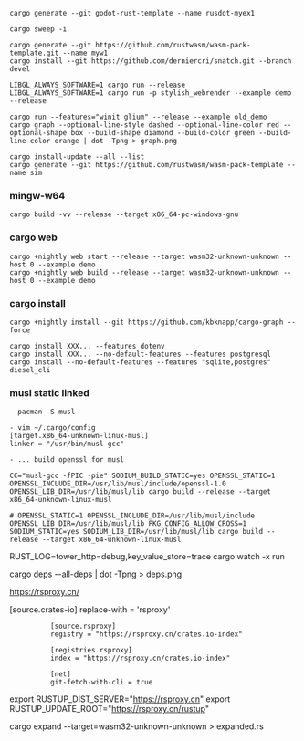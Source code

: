 
    cargo generate --git godot-rust-template --name rusdot-myex1

    cargo sweep -i

    cargo generate --git https://github.com/rustwasm/wasm-pack-template.git --name myw1
    cargo install --git https://github.com/derniercri/snatch.git --branch devel

    LIBGL_ALWAYS_SOFTWARE=1 cargo run --release
    LIBGL_ALWAYS_SOFTWARE=1 cargo run -p stylish_webrender --example demo --release

    cargo run --features="winit glium" --release --example old_demo
    cargo graph --optional-line-style dashed --optional-line-color red --optional-shape box --build-shape diamond --build-color green --build-line-color orange | dot -Tpng > graph.png

    cargo install-update --all --list
    cargo generate --git https://github.com/rustwasm/wasm-pack-template --name sim

### mingw-w64

    cargo build -vv --release --target x86_64-pc-windows-gnu

### cargo web

    cargo +nightly web start --release --target wasm32-unknown-unknown --host 0 --example demo
    cargo +nightly web build --release --target wasm32-unknown-unknown --host 0 --example demo

### cargo install

    cargo +nightly install --git https://github.com/kbknapp/cargo-graph --force

    cargo install XXX... --features dotenv
    cargo install XXX... --no-default-features --features postgresql
    cargo install --no-default-features --features "sqlite,postgres"  diesel_cli

### musl static linked

    - pacman -S musl

    - vim ~/.cargo/config
    [target.x86_64-unknown-linux-musl]
    linker = "/usr/bin/musl-gcc"

    - ... build openssl for musl

    CC="musl-gcc -fPIC -pie" SODIUM_BUILD_STATIC=yes OPENSSL_STATIC=1 OPENSSL_INCLUDE_DIR=/usr/lib/musl/include/openssl-1.0 OPENSSL_LIB_DIR=/usr/lib/musl/lib cargo build --release --target x86_64-unknown-linux-musl

    # OPENSSL_STATIC=1 OPENSSL_INCLUDE_DIR=/usr/lib/musl/include OPENSSL_LIB_DIR=/usr/lib/musl/lib PKG_CONFIG_ALLOW_CROSS=1 SODIUM_STATIC=yes SODIUM_LIB_DIR=/usr/lib/musl/lib cargo build --release --target x86_64-unknown-linux-musl



RUST_LOG=tower_http=debug,key_value_store=trace  cargo watch -x run

cargo deps --all-deps | dot -Tpng > deps.png

https://rsproxy.cn/

[source.crates-io]
              replace-with = 'rsproxy'

              [source.rsproxy]
              registry = "https://rsproxy.cn/crates.io-index"

              [registries.rsproxy]
              index = "https://rsproxy.cn/crates.io-index"

              [net]
              git-fetch-with-cli = true


export RUSTUP_DIST_SERVER="https://rsproxy.cn"
              export RUSTUP_UPDATE_ROOT="https://rsproxy.cn/rustup"

cargo expand --target=wasm32-unknown-unknown > expanded.rs

